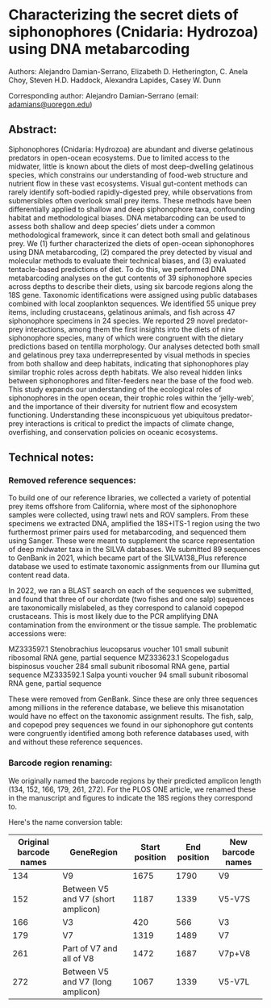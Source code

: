 # Characterizing the secret diets of siphonophores (Cnidaria: Hydrozoa) using DNA metabarcoding

Authors: Alejandro Damian-Serrano, Elizabeth D. Hetherington, C. Anela Choy, Steven H.D. Haddock, Alexandra Lapides, Casey W. Dunn

Corresponding author: Alejandro Damian-Serrano (email: adamians@uoregon.edu)

## Abstract:

Siphonophores (Cnidaria: Hydrozoa) are abundant and diverse gelatinous predators in open-ocean ecosystems. Due to limited access to the midwater, little is known about the diets of most deep-dwelling gelatinous species, which constrains our understanding of food-web structure and nutrient flow in these vast ecosystems. Visual gut-content methods can rarely identify soft-bodied rapidly-digested prey, while observations from submersibles often overlook small prey items. These methods have been differentially applied to shallow and deep siphonophore taxa, confounding habitat and methodological biases. DNA metabarcoding can be used to assess both shallow and deep species’ diets under a common methodological framework, since it can detect both small and gelatinous prey. We (1) further characterized the diets of open-ocean siphonophores using DNA metabarcoding, (2) compared the prey detected by visual and molecular methods to evaluate their technical biases, and (3) evaluated tentacle-based predictions of diet. To do this, we performed DNA metabarcoding analyses on the gut contents of 39 siphonophore species across depths to describe their diets, using six barcode regions along the 18S gene. Taxonomic identifications were assigned using public databases combined with local zooplankton sequences. We identified 55 unique prey items, including crustaceans, gelatinous animals, and fish across 47 siphonophore specimens in 24 species. We reported 29 novel predator-prey interactions, among them the first insights into the diets of nine siphonophore species, many of which were congruent with the dietary predictions based on tentilla morphology. Our analyses detected both small and gelatinous prey taxa underrepresented by visual methods in species from both shallow and deep habitats, indicating that siphonophores play similar trophic roles across depth habitats. We also reveal hidden links between siphonophores and filter-feeders near the base of the food web. This study expands our understanding of the ecological roles of siphonophores in the open ocean, their trophic roles within the ‘jelly-web’, and the importance of their diversity for nutrient flow and ecosystem functioning. Understanding these inconspicuous yet ubiquitous predator-prey interactions is critical to predict the impacts of climate change, overfishing, and conservation policies on oceanic ecosystems.

## Technical notes:


### Removed reference sequences:

To build one of our reference libraries, we collected a variety of potential prey items offshore from California, where most of the siphonophore samples were collected, using trawl nets and ROV samplers. From these specimens we extracted DNA, amplified the 18S+ITS-1 region using the two furthermost primer pairs used for metabarcoding, and sequenced them using Sanger. These were meant to supplement the scarce representation of deep midwater taxa in the SILVA databases. We submitted 89 sequences to GenBank in 2021, which became part of the SILVA138_Plus reference database we used to estimate taxonomic assignments from our Illumina gut content read data. 

In 2022, we ran a BLAST search on each of the sequences we submitted, and found that three of our chordate (two fishes and one salp) sequences are taxonomically mislabeled, as they correspond to calanoid copepod crustaceans. This is most likely due to the PCR amplifying DNA contamination from the environment or the tissue sample. 
The problematic accessions were:

MZ333597.1 Stenobrachius leucopsarus voucher 101 small subunit ribosomal RNA gene, partial sequence
MZ333623.1 Scopelogadus bispinosus voucher 284 small subunit ribosomal RNA gene, partial sequence
MZ333592.1 Salpa younti voucher 94 small subunit ribosomal RNA gene, partial sequence

These were removed from GenBank. Since these are only three sequences among millions in the reference database, we believe this misanotation would have no effect on the taxonomic assignment results. The fish, salp, and copepod prey sequences we found in our siphonophore gut contents were congruently identified among both reference databases used, with and without these reference sequences.

### Barcode region renaming:

We originally named the barcode regions by their predicted amplicon length (134, 152, 166, 179, 261, 272). For the PLOS ONE article, we renamed these  in the manuscript and figures to indicate the 18S regions they correspond to.

Here's the name conversion table:

| Original barcode names | GeneRegion  | Start position | End position | New barcode names |
| ---------------------- | ----------- | -------------- | ------------ | ----------------- |
| 134         | V9     |    1675   | 1790 | V9  |
| 152         | Between V5 and V7 (short amplicon)  |  1187  |  1339 |  V5-V7S  |
| 166         | V3          | 420 | 566 |   V3 |
| 179         | V7       |  1319   |  1489 | V7 |
| 261         | Part of V7 and all of V8      |  1472   |  1687  | V7p+V8  |
| 272         | Between V5 and V7 (long amplicon)  |  1067   | 1339 | V5-V7L  |
